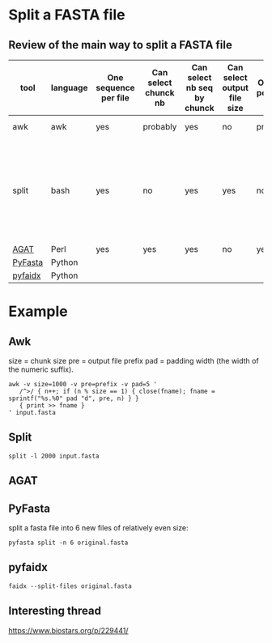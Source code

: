# Split a FASTA file
## Review of the main way to split a FASTA file


tool | language | One sequence per file | Can select chunck nb | Can select nb seq by chunck | Can select output file size | Overlap possible | Subsample possible | Example | Comment
-- | -- | -- | -- | -- | -- | -- | -- | -- | -- |
awk | awk | yes | probably | yes | no | probably | probably | [example](awk) | Not easy for novice 
split | bash | yes | no | yes | yes | no | no | [example](split) | Fasta must be single line fasta (one header + one single sequence line)
[AGAT](https://github.com/NBISweden/AGAT) | Perl | yes | yes | yes | no | yes | yes | [example](agat) | /
[PyFasta](https://pypi.org/project/pyfasta/#command-line-interface) | Python |  |  |  |  |  |  | [example](pyfasta) | 
[pyfaidx](https://github.com/mdshw5/pyfaidx) | Python |  |  |  |  |  |  | [example](pyfaidx) |

# Example

## Awk

size = chunk size
pre = output file prefix
pad = padding width (the width of the numeric suffix).

```
awk -v size=1000 -v pre=prefix -v pad=5 '
   /^>/ { n++; if (n % size == 1) { close(fname); fname = sprintf("%s.%0" pad "d", pre, n) } }
   { print >> fname }
' input.fasta
```

## Split

`split -l 2000 input.fasta`

## AGAT

## PyFasta

split a fasta file into 6 new files of relatively even size:

`pyfasta split -n 6 original.fasta`

## pyfaidx

`faidx --split-files original.fasta`

## Interesting thread

https://www.biostars.org/p/229441/
